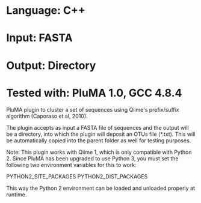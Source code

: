 # Language: C++
# Input: FASTA
# Output: Directory
# Tested with: PluMA 1.0, GCC 4.8.4

PluMA plugin to cluster a set of sequences using Qiime's prefix/suffix algorithm (Caporaso et al, 2010).

The plugin accepts as input a FASTA file of sequences and the output will be a directory,
into which the plugin will deposit an OTUs file (*.txt).  This 
will be automatically copied into the parent folder as well for testing purposes.

Note: This plugin works with Qiime 1, which is only compatible with Python 2.  Since PluMA has been
upgraded to use Python 3, you must set the following two environment variables for this to work:

PYTHON2_SITE_PACKAGES
PYTHON2_DIST_PACKAGES

This way the Python 2 environment can be loaded and unloaded properly at runtime.
